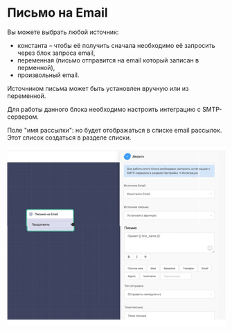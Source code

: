 # Письмо на Email



Вы можете выбрать любой источник:

* константа – чтобы её получить сначала необходимо её запросить через блок запроса email,
* переменная (письмо отправится на email который записан в перменной),
* произвольный email.

Источником письма может быть установлен вручную или из переменной.

Для работы данного блока необходимо настроить интеграцию с SMTP-сервером.

Поле "имя рассылки": но будет отображаться в списке email рассылок. Этот список создаться в разделе списки.

![](../../.gitbook/assets/02.png)
